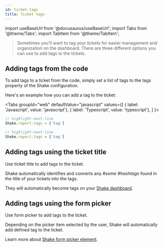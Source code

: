 ```yaml
---
id: ticket-tags
title: Ticket tags
---
```

import useBaseUrl from '@docusaurus/useBaseUrl';
import Tabs from '@theme/Tabs';
import TabItem from '@theme/TabItem';

> Sometimes you'll want to tag your tickets for easier management and organization on the dashboard.
There are three different options you can use to add tags to the tickets.

## Adding tags from the code

To add tags to a ticket from the code, simply set a list of tags to the tags property of the Shake configuration.

Here's an example how you can add a <span class="tag-button green-tag-button">tag</span> to the ticket:

<Tabs
groupId="web"
defaultValue="javascript"
values={[
{ label: 'Javascript', value: 'javascript'},
{ label: 'Typescript', value: 'typescript'},
]
}>

<TabItem value="javascript">

```javascript title="index.js"
// highlight-next-line
Shake.report.tags = ['tag']
```

</TabItem>

<TabItem value="typescript">

```typescript title="index.ts"
// highlight-next-line
Shake.report.tags = ['tag']
```

</TabItem>
</Tabs>

## Adding tags using the ticket title

Use ticket title to add tags to the ticket.

Shake automatically identifies and converts any *#some #hashtags* found in the title of your tickets into the tags.

They will automatically become <span class="tag-button pink-tag-button">tags</span> on your [Shake dashboard](https://app.shakebugs.com/).

## Adding tags using the form picker

Use form picker to add tags to the ticket.

Depending on the picker item selected by the user, Shake will automatically add defined <span class="tag-button blue-tag-button">tag</span> to the ticket.

Learn more about [Shake form picker element](/web/configuration-and-data/custom-forms#picker).
